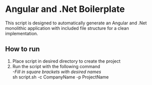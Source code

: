 # Angular and .Net Boilerplate

This script is designed to automatically generate an Angular and .Net monolithic application with included file structure for a clean implementation.

## How to run 
1) Place script in desired directory to create the project
2) Run the script with the following command<br />
    _-Fill in square brackets with desired names_<br />
    sh script.sh -c CompanyName -p ProjectName
